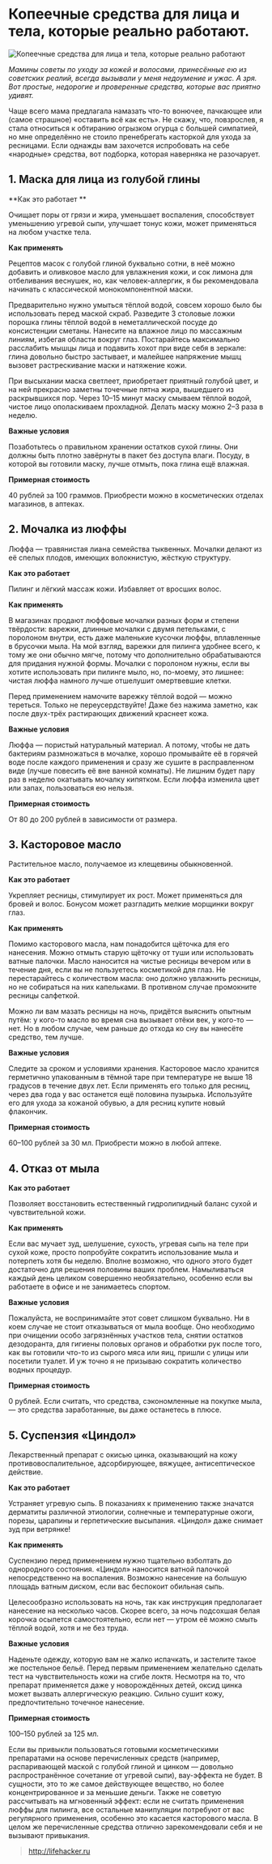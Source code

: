 # Копеечные средства для лица и тела, которые реально работают.
![Копеечные средства для лица и тела, которые реально работают](/images/Houseworks/Health/maska_face1.png 'Копеечные средства для лица и тела, которые реально работают')

_Мамины советы по уходу за кожей и волосами, принесённые ею из советских реалий, всегда вызывали у меня недоумение и ужас. А зря. Вот простые, недорогие и проверенные средства, которые вас приятно удивят._

Чаще всего мама предлагала намазать что-то вонючее, пачкающее или (самое страшное) «оставить всё как есть». Не скажу, что, повзрослев, я стала относиться к обтиранию огрызком огурца с большей симпатией, но мне определённо не стоило пренебрегать касторкой для ухода за ресницами. Если однажды вам захочется испробовать на себе «народные» средства, вот подборка, которая наверняка не разочарует.

## 1. Маска для лица из голубой глины

**Как это работает **

Очищает поры от грязи и жира, уменьшает воспаления, способствует уменьшению угревой сыпи, улучшает тонус кожи, может применяться на любом участке тела.

**Как применять**

Рецептов масок с голубой глиной буквально сотни, в неё можно добавить и оливковое масло для увлажнения кожи, и сок лимона для отбеливания веснушек, но, как человек-аллергик, я бы рекомендовала начинать с классической монокомпонентной маски.

Предварительно нужно умыться тёплой водой, совсем хорошо было бы использовать перед маской скраб. Разведите 3 столовые ложки порошка глины тёплой водой в неметаллической посуде до консистенции сметаны. Нанесите на влажное лицо по массажным линиям, избегая области вокруг глаз. Постарайтесь максимально расслабить мышцы лица и подавить хохот при виде себя в зеркале: глина довольно быстро застывает, и малейшее напряжение мышц вызовет растрескивание маски и натяжение кожи.

При высыхании маска светлеет, приобретает приятный голубой цвет, и на ней прекрасно заметны точечные пятна жира, вышедшего из раскрывшихся пор. Через 10–15 минут маску смываем тёплой водой, чистое лицо ополаскиваем прохладной. Делать маску можно 2–3 раза в неделю.

**Важные условия**

Позаботьтесь о правильном хранении остатков сухой глины. Они должны быть плотно завёрнуты в пакет без доступа влаги. Посуду, в которой вы готовили маску, лучше отмыть, пока глина ещё влажная.

**Примерная стоимость**

40 рублей за 100 граммов. Приобрести можно в косметических отделах магазинов, в аптеках.

## 2. Мочалка из люффы

Люффа — травянистая лиана семейства тыквенных. Мочалки делают из её спелых плодов, имеющих волокнистую, жёсткую структуру.

**Как это работает**

Пилинг и лёгкий массаж кожи. Избавляет от вросших волос.

**Как применять**

В магазинах продают люффовые мочалки разных форм и степени твёрдости: варежки, длинные мочалки с двумя петельками, с поролоном внутри, есть даже маленькие кусочки люффы, вплавленные в брусочки мыла. На мой взгляд, варежки для пилинга удобнее всего, к тому же они обычно мягче, потому что дополнительно обрабатываются для придания нужной формы. Мочалки с поролоном нужны, если вы хотите использовать при пилинге мыло, но, по-моему, это лишнее: чистая люффа намного лучше отшелушит омертвевшие клетки.

Перед применением намочите варежку тёплой водой — можно тереться. Только не переусердствуйте! Даже без нажима заметно, как после двух-трёх растирающих движений краснеет кожа.

**Важные условия**

Люффа — пористый натуральный материал. А потому, чтобы не дать бактериям размножаться в мочалке, хорошо промывайте её в горячей воде после каждого применения и сразу же сушите в расправленном виде (лучше повесить её вне ванной комнаты). Не лишним будет пару раз в неделю окатывать мочалку кипятком. Если люффа изменила цвет или запах, пользоваться ею нельзя.

**Примерная стоимость**

От 80 до 200 рублей в зависимости от размера.

## 3. Касторовое масло 

Растительное масло, получаемое из клещевины обыкновенной.

**Как это работает**

Укрепляет ресницы, стимулирует их рост. Может применяться для бровей и волос. Бонусом может разгладить мелкие морщинки вокруг глаз.

**Как применять**

Помимо касторового масла, нам понадобится щёточка для его нанесения. Можно отмыть старую щёточку от туши или использовать ватные палочки. Масло наносится на чистые ресницы вечером или в течение дня, если вы не пользуетесь косметикой для глаз. Не перестарайтесь с количеством масла: оно должно увлажнить ресницы, но не собираться на них капельками. В противном случае промокните ресницы салфеткой.

Можно ли вам мазать ресницы на ночь, придётся выяснить опытным путём: у кого-то масло во время сна вызывает отёки век, у кого-то — нет. Но в любом случае, чем раньше до отхода ко сну вы нанесёте средство, тем лучше.

**Важные условия**

Следите за сроком и условиями хранения. Касторовое масло хранится герметично упакованным в тёмной таре при температуре не выше 18 градусов в течение двух лет. Если применять его только для ресниц, через два года у вас останется ещё половина пузырька. Используйте его для ухода за кожаной обувью, а для ресниц купите новый флакончик.

**Примерная стоимость**

60–100 рублей за 30 мл. Приобрести можно в любой аптеке.

## 4. Отказ от мыла

**Как это работает**

Позволяет восстановить естественный гидролипидный баланс сухой и чувствительной кожи.

**Как применять**

Если вас мучает зуд, шелушение, сухость, угревая сыпь на теле при сухой коже, просто попробуйте сократить использование мыла и потерпеть хотя бы неделю. Вполне возможно, что одного этого будет достаточно для решения половины ваших проблем. Намыливаться каждый день целиком совершенно необязательно, особенно если вы работаете в офисе и не занимаетесь спортом.

**Важные условия**

Пожалуйста, не воспринимайте этот совет слишком буквально. Ни в коем случае не стоит отказываться от мыла вообще. Оно необходимо при очищении особо загрязнённых участков тела, снятии остатков дезодоранта, для гигиены половых органов и обработки рук после того, как вы готовили что-то из сырого мяса или яиц, пришли с улицы или посетили туалет. И уж точно я не призываю сократить количество водных процедур.

**Примерная стоимость**

0 рублей. Если считать, что средства, сэкономленные на покупке мыла, — это средства заработанные, вы даже останетесь в плюсе.

## 5. Суспензия «Циндол»

Лекарственный препарат с окисью цинка, оказывающий на кожу противовоспалительное, адсорбирующее, вяжущее, антисептическое действие.

**Как это работает**

Устраняет угревую сыпь. В показаниях к применению также значатся дерматиты различной этиологии, солнечные и температурные ожоги, порезы, царапины и герпетические высыпания. «Циндол» даже снимает зуд при ветрянке!

**Как применять**

Суспензию перед применением нужно тщательно взболтать до однородного состояния. «Циндол» наносится ватной палочкой непосредственно на воспаления. Возможно нанесение на большую площадь ватным диском, если вас беспокоит обильная сыпь.

Целесообразно использовать на ночь, так как инструкция предполагает нанесение на несколько часов. Скорее всего, за ночь подсохшая белая корочка осыпется самостоятельно, если нет — утром её можно смыть тёплой водой, хотя и не без труда.

**Важные условия**

Наденьте одежду, которую вам не жалко испачкать, и застелите такое же постельное бельё. Перед первым применением желательно сделать тест на чувствительность кожи на сгибе локтя. Несмотря на то, что препарат применяется даже у новорождённых детей, оксид цинка может вызвать аллергическую реакцию. Сильно сушит кожу, предпочтительно точечное нанесение.

**Примерная стоимость**

100–150 рублей за 125 мл.

Если вы привыкли пользоваться готовыми косметическими препаратами на основе перечисленных средств (например, распаривающей маской с голубой глиной и цинком — довольно распространённое сочетание от угревой сыпи), вау-эффекта не будет. В сущности, это то же самое действующее вещество, но более концентрированное и за меньшие деньги. Также не советую рассчитывать на мгновенный эффект: если не считать применения люффы для пилинга, все остальные манипуляции потребуют от вас регулярного применения, особенно это касается касторового масла. В целом же перечисленные средства отлично зарекомендовали себя и не вызывают привыкания.

> http://lifehacker.ru

